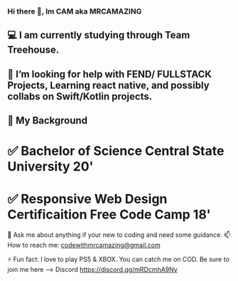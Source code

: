### Hi there 👋, Im CAM aka MRCAMAZING

##  :computer: I am currently studying through Team Treehouse.

## 🤔 I’m looking for help with FEND/ FULLSTACK Projects, Learning react native, and possibly collabs on Swift/Kotlin projects.


## 💼 My Background
 # ✅ Bachelor of Science Central State University 20'
 # ✅ Responsive Web Design Certificaition Free Code Camp 18'

 💬 Ask me about anything if your new to coding and need some guidance.
 📫 How to reach me: codewithmrcamazing@gmail.com
 
 ⚡ Fun fact: I love to play PS5 & XBOX. You can catch me on COD. Be sure to join me here -->  Discord https://discord.gg/mRDcmhA9Ny
